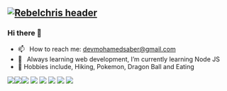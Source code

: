## [![Rebelchris header](https://github.com/rebelchris/rebelchris/blob/master/assets/social-cover.png)](https://daily-dev-tips.com)

### Hi there 👋

- 📫 &ensp;How to reach me: devmohamedsaber@gmail.com
- 🌱 &ensp;Always learning web development, I’m currently learning Node JS
- 🙉 Hobbies include, Hiking, Pokemon, Dragon Ball and Eating

<img src="https://img.icons8.com/color/48/000000/javascript.png"/><img src="https://img.icons8.com/color/48/000000/html-5.png"/><img src="https://img.icons8.com/color/48/000000/css3.png"/> <img src="https://img.icons8.com/color/48/000000/bootstrap.png"/> <img src="https://img.icons8.com/color/48/000000/angularjs.png"/> <img src="https://img.icons8.com/color/48/000000/react-native.png"/> <img src="https://img.icons8.com/color/48/000000/sass.png"/> <img src="https://img.icons8.com/ios-filled/50/4a90e2/jquery.png"/>  
